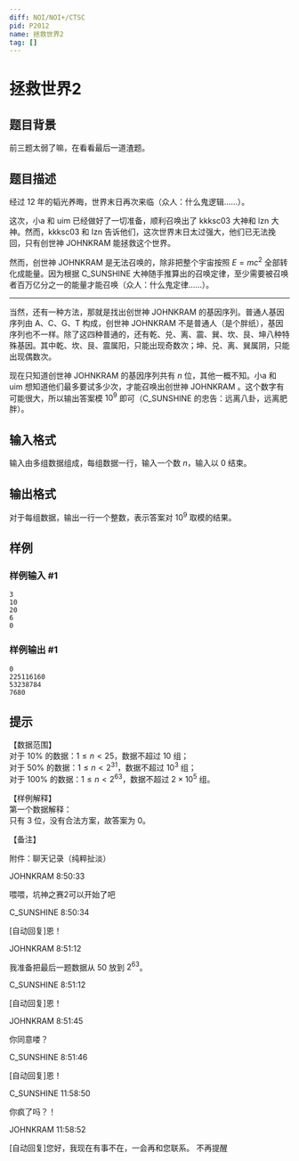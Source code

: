 ```yaml
---
diff: NOI/NOI+/CTSC
pid: P2012
name: 拯救世界2
tag: []
---
```

# 拯救世界2
## 题目背景

前三题太弱了嘛，在看看最后一道渣题。

## 题目描述

经过 12 年的韬光养晦，世界末日再次来临（众人：什么鬼逻辑......）。

这次，小a 和 uim 已经做好了一切准备，顺利召唤出了 kkksc03 大神和 lzn 大神。然而，kkksc03 和 lzn 告诉他们，这次世界末日太过强大，他们已无法挽回，只有创世神 JOHNKRAM 能拯救这个世界。

然而，创世神 JOHNKRAM 是无法召唤的，除非把整个宇宙按照 $E=mc^2$ 全部转化成能量。因为根据 C\_SUNSHINE 大神随手推算出的召唤定律，至少需要被召唤者百万亿分之一的能量才能召唤（众人：什么鬼定律......）。
****
当然，还有一种方法，那就是找出创世神 JOHNKRAM 的基因序列。普通人基因序列由 A、C、G、T 构成，创世神 JOHNKRAM 不是普通人（是个胖纸），基因序列也不一样。除了这四种普通的，还有乾、兑、离、震、巽、坎、艮、坤八种特殊基因。其中乾、坎、艮、震属阳，只能出现奇数次；坤、兑、离、巽属阴，只能出现偶数次。

现在只知道创世神 JOHNKRAM 的基因序列共有 $n$ 位，其他一概不知。小a 和 uim 想知道他们最多要试多少次，才能召唤出创世神 JOHNKRAM 。这个数字有可能很大，所以输出答案模 $10^9$ 即可（C\_SUNSHINE 的忠告：远离八卦，远离肥胖）。
## 输入格式

输入由多组数据组成，每组数据一行，输入一个数 $n$，输入以 $0$ 结束。
## 输出格式

对于每组数据，输出一行一个整数，表示答案对 $10^9$ 取模的结果。
## 样例

### 样例输入 #1
```
3
10
20
6
0
```
### 样例输出 #1
```
0
225116160
53238784
7680

```
## 提示

【数据范围】     
对于 $10\%$ 的数据：$1\le n < 25$，数据不超过 $10$ 组；  
对于 $50\%$ 的数据：$1\le n < 2^{31}$，数据不超过 $10^3$ 组；   
对于 $100\%$ 的数据：$1\le n < 2^{63}$，数据不超过 $2\times 10^5$ 组。

【样例解释】  
第一个数据解释：  
只有 $3$ 位，没有合法方案，故答案为 $0$。

【备注】

附件：聊天记录（纯粹扯淡）

JOHNKRAM 8:50:33

喂喂，坑神之赛2可以开始了吧

C_SUNSHINE 8:50:34

[自动回复]恩！

JOHNKRAM 8:51:12

我准备把最后一题数据从 $50$ 放到 $2^{63}$。

C_SUNSHINE 8:51:12

[自动回复]恩！

JOHNKRAM 8:51:45

你同意喽？

C_SUNSHINE 8:51:46

[自动回复]恩！

C_SUNSHINE 11:58:50

你疯了吗？！

JOHNKRAM 11:58:52

[自动回复]您好，我现在有事不在，一会再和您联系。 不再提醒
